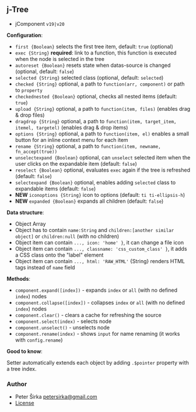 ## j-Tree

- jComponent `v19|v20`

__Configuration__:

- `first {Boolean}` selects the first tree item, default: `true` (optional)
- `exec {String}` __required__: link to a function, this function is executed when the node is selected in the tree
- `autoreset {Boolean}` resets state when datas-source is changed (optional, default: `false`)
- `selected {String}` selected class (optional, default: `selected`)
- `checked {String}` optional, a path to `function(arr, component)` or path to `property`
- `checkednested {Boolean}` optional, checks all nested items (default: `true`)
- `upload {String}` optional, a path to `function(item, files)` (enables drag & drop files)
- `dragdrop {String}` optional, a path to `function(item, target_item, itemel, targetel)` (enables drag & drop items)
- `options {String}` optional, a path to `function(item, el)` enables a small button for an inline context menu for each item
- `rename {String}` optional, a path to `function(item, newname, fn_accept(true))`
- `unselectexpand {Boolean}` optional, can `unselect` selected item when the user clicks on the expandable item (default: `false`)
- `reselect {Boolean}` optional, evaluates `exec` again if the tree is refreshed (default: `false`)
- `selectexpand {Boolean}` optional, enables adding `selected` class to expandable items (default: `false`)
- __NEW__ `iconoptions {String}` icon to options (default: `ti ti-ellipsis-h`)
- __NEW__ `expanded {Boolean}` expands all children (default: `false`)

__Data structure__:

- Object Array
- Object has to contain `name:String` and `children:[another similar object]` or `children:null` (with no children)
- Object item can contain `..., icon: 'home' }`, it can change a file icon
- Object item can contain `..., classname: 'css_custom_class' }`, it adds a CSS class onto the "label" element
- Object item can contain `..., html: 'RAW_HTML'` {String} renders HTML tags instead of `name` field

__Methods__:

- `component.expand([index])` - expands `index` or `all` (with no defined `index`) nodes
- `component.collapse([index])` - collapses `index` or `all` (with no defined `index`) nodes
- `component.clear()` - clears a cache for refreshing the source
- `component.select(index)` - selects node
- `component.unselect()` - unselects node
- `component.rename(index)` - shows `input` for name renaming (it works with `config.rename`)

__Good to know__:

Setter automatically extends each object by adding `.$pointer` property with a tree index.

### Author

- Peter Širka <petersirka@gmail.com>
- [License](https://www.totaljs.com/license/)
